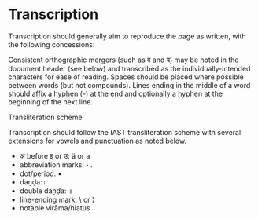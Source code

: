 <!-- TITLE: Transcription Spec -->
<!-- SUBTITLE: A quick summary of Transcription Spec -->

# Transcription

Transcription should generally aim to reproduce the page as written, with the following concessions:

Consistent orthographic mergers (such as व and ब) may be noted in the document header (see below) and transcribed as the individually-intended characters for ease of reading.
Spaces should be placed where possible between words (but not compounds).
Lines ending in the middle of a word should affix a hyphen (-) at the end and optionally a hyphen at the beginning of the next line.

Transliteration scheme

Transcription should follow the IAST transliteration scheme with several extensions for vowels and punctuation as noted below.

*  अ before इ or उ: ä or a
*  abbreviation marks: ॰ . 
*  dot/period: • 
*  daṇḍa:।
*  double daṇḍa: ॥
*  line-ending mark: \ or ¦
*  notable virāma/hiatus